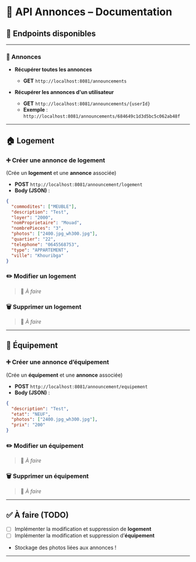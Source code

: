 # 📢 API Annonces – Documentation

## 🔗 Endpoints disponibles

---

### 📄 Annonces

- **Récupérer toutes les annonces**
  - **GET** `http://localhost:8081/announcements`

- **Récupérer les annonces d'un utilisateur**
  - **GET** `http://localhost:8081/announcements/{userId}`
  - **Exemple** :  
    `http://localhost:8081/announcements/684649c1d3d5bc5c062ab48f`

---

## 🏠 Logement

### ➕ Créer une annonce de logement  
(Crée un **logement** et une **annonce** associée)

- **POST** `http://localhost:8081/announcement/logement`
- **Body (JSON)** :

```json
{
  "commodites": ["MEUBLE"],
  "description": "Test",
  "loyer": "2000",
  "nomProprietaire": "Mouad",
  "nombrePieces": "3",
  "photos": ["2400.jpg_wh300.jpg"],
  "quartier": "22",
  "telephone": "0645568753",
  "type": "APPARTEMENT",
  "ville": "Khouribga"
}
```

### ✏️ Modifier un logement  
> 🚧 *À faire*

### 🗑️ Supprimer un logement  
> 🚧 *À faire*

---

## 🔧 Équipement

### ➕ Créer une annonce d’équipement  
(Crée un **équipement** et une **annonce** associée)

- **POST** `http://localhost:8081/announcement/equipement`
- **Body (JSON)** :

```json
{
  "description": "Test",
  "etat": "NEUF",
  "photos": ["2400.jpg_wh300.jpg"],
  "prix": "200"
}
```

### ✏️ Modifier un équipement  
> 🚧 *À faire*

### 🗑️ Supprimer un équipement  
> 🚧 *À faire*

---

## ✅ À faire (TODO)

- [ ] Implémenter la modification et suppression de **logement**
- [ ] Implémenter la modification et suppression d’**équipement**
- Stockage des photos liées aux annonces !

---